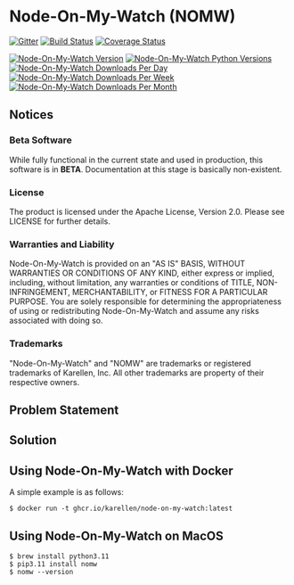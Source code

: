 # Node-On-My-Watch (NOMW)

[![Gitter](https://img.shields.io/gitter/room/karellen/lobby?logo=gitter)](https://gitter.im/karellen/Lobby)
[![Build Status](https://img.shields.io/github/actions/workflow/status/karellen/node-on-my-watch/node-on-my-watch.yml?branch=master)](https://github.com/karellen/node-on-my-watch/actions/workflows/node-on-my-watch.yml)
[![Coverage Status](https://img.shields.io/coveralls/github/karellen/node-on-my-watch/master?logo=coveralls)](https://coveralls.io/r/karellen/node-on-my-watch?branch=master)

[![Node-On-My-Watch Version](https://img.shields.io/pypi/v/nomw?logo=pypi)](https://pypi.org/project/nomw/)
[![Node-On-My-Watch Python Versions](https://img.shields.io/pypi/pyversions/nomw?logo=pypi)](https://pypi.org/project/nomw/)
[![Node-On-My-Watch Downloads Per Day](https://img.shields.io/pypi/dd/nomw?logo=pypi)](https://pypi.org/project/nomw/)
[![Node-On-My-Watch Downloads Per Week](https://img.shields.io/pypi/dw/nomw?logo=pypi)](https://pypi.org/project/nomw/)
[![Node-On-My-Watch Downloads Per Month](https://img.shields.io/pypi/dm/nomw?logo=pypi)](https://pypi.org/project/nomw/)

## Notices

### Beta Software

While fully functional in the current state and used in production, this software is in **BETA**.
Documentation at this stage is basically non-existent.

### License

The product is licensed under the Apache License, Version 2.0. Please see LICENSE for further details.

### Warranties and Liability

Node-On-My-Watch is provided on an "AS IS" BASIS, WITHOUT WARRANTIES OR CONDITIONS OF ANY KIND, either
express or implied, including, without limitation, any warranties or conditions of TITLE, NON-INFRINGEMENT,
MERCHANTABILITY, or FITNESS FOR A PARTICULAR PURPOSE. You are solely responsible for determining the appropriateness of
using or redistributing Node-On-My-Watch and assume any risks associated with doing so.

### Trademarks

"Node-On-My-Watch" and "NOMW" are trademarks or registered trademarks of Karellen, Inc. 
All other trademarks are property of their respective owners.

## Problem Statement

## Solution

## Using Node-On-My-Watch with Docker

A simple example is as follows:
```
$ docker run -t ghcr.io/karellen/node-on-my-watch:latest
```

## Using Node-On-My-Watch on MacOS

```
$ brew install python3.11
$ pip3.11 install nomw
$ nomw --version
```
